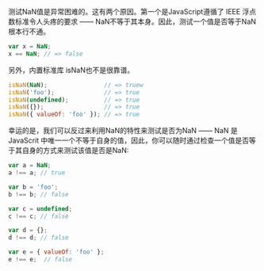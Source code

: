 测试NaN值是异常困难的。这有两个原因。第一个是JavaScript遵循了 IEEE 浮点数标准令人头疼的要求 —— NaN不等于其本身。因此，测试一个值是否等于NaN根本行不通。

```js
var x = NaN;
x == NaN; // => false
```

另外，内置标准库 isNaN也不是很靠谱。

```js
isNaN(NaN);                // => truew
isNaN('foo');              // => true
isNaN(undefined);          // => true
isNaN({});                 // => true
isNaN({ valueOf: 'foo' }); // => true
```

幸运的是，我们可以反过来利用NaN的特性来测试是否为NaN —— NaN 是 JavaScrit 中唯一一个不等于自身的值，因此，你可以随时通过检查一个值是否等于其自身的方式来测试该值是否是NaN:

```js
var a = NaN;
a !== a; // true

var b = 'foo';
b !== b; // false

var c = undefined;
c !== c; // false

var d = {};
d !== d; // false

var e = { valueOf: 'foo' };
e !== e;  // false
```



